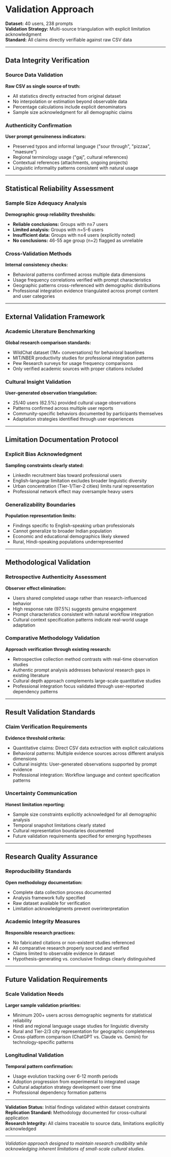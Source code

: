 # Validation Approach

**Dataset:** 40 users, 238 prompts  
**Validation Strategy:** Multi-source triangulation with explicit limitation acknowledgment  
**Standard:** All claims directly verifiable against raw CSV data

---

## Data Integrity Verification

### Source Data Validation
**Raw CSV as single source of truth:**
- All statistics directly extracted from original dataset
- No interpolation or estimation beyond observable data
- Percentage calculations include explicit denominators
- Sample size acknowledgment for all demographic claims

### Authenticity Confirmation
**User prompt genuineness indicators:**
- Preserved typos and informal language ("sour through", "pizzaa", "maesure")
- Regional terminology usage ("gaj", cultural references)
- Contextual references (attachments, ongoing projects)
- Linguistic informality patterns consistent with natural usage

---

## Statistical Reliability Assessment

### Sample Size Adequacy Analysis
**Demographic group reliability thresholds:**
- **Reliable conclusions:** Groups with n≥7 users
- **Limited analysis:** Groups with n=5-6 users
- **Insufficient data:** Groups with n≤4 users (explicitly noted)
- **No conclusions:** 46-55 age group (n=2) flagged as unreliable

### Cross-Validation Methods
**Internal consistency checks:**
- Behavioral patterns confirmed across multiple data dimensions
- Usage frequency correlations verified with prompt characteristics
- Geographic patterns cross-referenced with demographic distributions
- Professional integration evidence triangulated across prompt content and user categories

---

## External Validation Framework

### Academic Literature Benchmarking
**Global research comparison standards:**
- WildChat dataset (1M+ conversations) for behavioral baselines
- MIT/NBER productivity studies for professional integration patterns
- Pew Research surveys for usage frequency comparisons
- Only verified academic sources with proper citations included

### Cultural Insight Validation
**User-generated observation triangulation:**
- 25/40 users (62.5%) provided cultural usage observations
- Patterns confirmed across multiple user reports
- Community-specific behaviors documented by participants themselves
- Adaptation strategies identified through user experiences

---

## Limitation Documentation Protocol

### Explicit Bias Acknowledgment
**Sampling constraints clearly stated:**
- LinkedIn recruitment bias toward professional users
- English-language limitation excludes broader linguistic diversity
- Urban concentration (Tier-1/Tier-2 cities) limits rural representation
- Professional network effect may oversample heavy users

### Generalizability Boundaries
**Population representation limits:**
- Findings specific to English-speaking urban professionals
- Cannot generalize to broader Indian population
- Economic and educational demographics likely skewed
- Rural, Hindi-speaking populations underrepresented

---

## Methodological Validation

### Retrospective Authenticity Assessment
**Observer effect elimination:**
- Users shared completed usage rather than research-influenced behavior
- High response rate (97.5%) suggests genuine engagement
- Prompt characteristics consistent with natural workflow integration
- Cultural context specification patterns indicate real-world usage adaptation

### Comparative Methodology Validation
**Approach verification through existing research:**
- Retrospective collection method contrasts with real-time observation studies
- Authentic prompt analysis addresses behavioral research gaps in existing literature
- Cultural depth approach complements large-scale quantitative studies
- Professional integration focus validated through user-reported dependency patterns

---

## Result Validation Standards

### Claim Verification Requirements
**Evidence threshold criteria:**
- Quantitative claims: Direct CSV data extraction with explicit calculations
- Behavioral patterns: Multiple evidence sources across different analysis dimensions
- Cultural insights: User-generated observations supported by prompt evidence
- Professional integration: Workflow language and context specification patterns

### Uncertainty Communication
**Honest limitation reporting:**
- Sample size constraints explicitly acknowledged for all demographic analysis
- Temporal snapshot limitations clearly stated
- Cultural representation boundaries documented
- Future validation requirements specified for emerging hypotheses

---

## Research Quality Assurance

### Reproducibility Standards
**Open methodology documentation:**
- Complete data collection process documented
- Analysis framework fully specified
- Raw dataset available for verification
- Limitation acknowledgments prevent overinterpretation

### Academic Integrity Measures
**Responsible research practices:**
- No fabricated citations or non-existent studies referenced
- All comparative research properly sourced and verified
- Claims limited to observable evidence in dataset
- Hypothesis-generating vs. conclusive findings clearly distinguished

---

## Future Validation Requirements

### Scale Validation Needs
**Larger sample validation priorities:**
- Minimum 200+ users across demographic segments for statistical reliability
- Hindi and regional language usage studies for linguistic diversity
- Rural and Tier-2/3 city representation for geographic completeness
- Cross-platform comparison (ChatGPT vs. Claude vs. Gemini) for technology-specific patterns

### Longitudinal Validation
**Temporal pattern confirmation:**
- Usage evolution tracking over 6-12 month periods
- Adoption progression from experimental to integrated usage
- Cultural adaptation strategy development over time
- Professional dependency formation patterns

---

**Validation Status:** Initial findings validated within dataset constraints  
**Replication Standard:** Methodology documented for cross-cultural application  
**Research Integrity:** All claims traceable to source data, limitations explicitly acknowledged

---

*Validation approach designed to maintain research credibility while acknowledging inherent limitations of small-scale cultural studies.*
